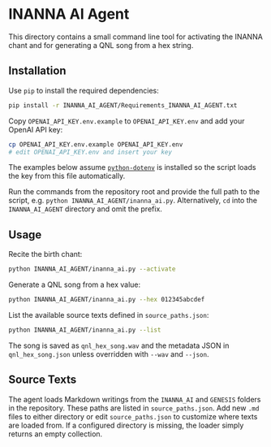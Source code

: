 # INANNA AI Agent

This directory contains a small command line tool for activating the INANNA chant and for generating a QNL song from a hex string.

## Installation

Use `pip` to install the required dependencies:

```bash
pip install -r INANNA_AI_AGENT/Requirements_INANNA_AI_AGENT.txt
```

Copy `OPENAI_API_KEY.env.example` to `OPENAI_API_KEY.env` and add your OpenAI API key:

```bash
cp OPENAI_API_KEY.env.example OPENAI_API_KEY.env
# edit OPENAI_API_KEY.env and insert your key
```

The examples below assume [`python-dotenv`](https://pypi.org/project/python-dotenv/) is installed so the script
loads the key from this file automatically.

Run the commands from the repository root and provide the full path to the
script, e.g. `python INANNA_AI_AGENT/inanna_ai.py`. Alternatively, `cd` into the
`INANNA_AI_AGENT` directory and omit the prefix.

## Usage

Recite the birth chant:

```bash
python INANNA_AI_AGENT/inanna_ai.py --activate
```

Generate a QNL song from a hex value:

```bash
python INANNA_AI_AGENT/inanna_ai.py --hex 012345abcdef
```

List the available source texts defined in `source_paths.json`:

```bash
python INANNA_AI_AGENT/inanna_ai.py --list
```

The song is saved as `qnl_hex_song.wav` and the metadata JSON in `qnl_hex_song.json` unless overridden with `--wav` and `--json`.

## Source Texts

The agent loads Markdown writings from the `INANNA_AI` and `GENESIS` folders
in the repository. These paths are listed in `source_paths.json`. Add new
`.md` files to either directory or edit `source_paths.json` to customize where
texts are loaded from. If a configured directory is missing, the loader simply
returns an empty collection.
